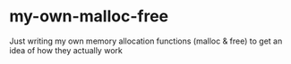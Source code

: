 # my-own-malloc-free
Just writing my own memory allocation functions (malloc &amp; free) to get an idea of how they actually work
